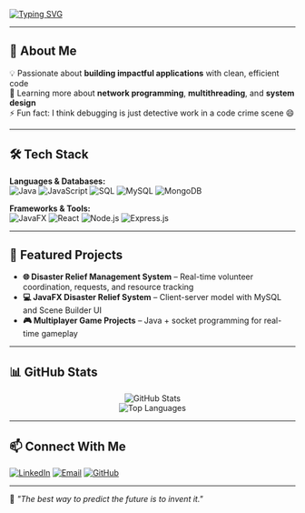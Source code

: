 <!-- Typing SVG Animation -->
[![Typing SVG](https://readme-typing-svg.demolab.com?font=Fira+Code&size=26&pause=1000&color=00BFFF&center=true&vCenter=true&width=850&lines=Hi+there%2C+I'm+Nihan+👋;Full+Stack+Developer+%7C+JavaFX+%7C+MERN;Always+Learning+and+Building+🚀)](https://git.io/typing-svg)

---

## 🌟 About Me
💡 Passionate about **building impactful applications** with clean, efficient code  
🌱 Learning more about **network programming**, **multithreading**, and **system design**  
⚡ Fun fact: I think debugging is just detective work in a code crime scene 😄  

---

## 🛠 Tech Stack
**Languages & Databases:**  
![Java](https://img.shields.io/badge/Java-ED8B00?style=flat&logo=openjdk&logoColor=white)
![JavaScript](https://img.shields.io/badge/JavaScript-F7DF1E?style=flat&logo=javascript&logoColor=black)
![SQL](https://img.shields.io/badge/SQL-4479A1?style=flat&logo=MySQL&logoColor=white)
![MySQL](https://img.shields.io/badge/MySQL-005C84?style=flat&logo=mysql&logoColor=white)
![MongoDB](https://img.shields.io/badge/MongoDB-4EA94B?style=flat&logo=mongodb&logoColor=white)

**Frameworks & Tools:**  
![JavaFX](https://img.shields.io/badge/JavaFX-FF6F00?style=flat&logo=java&logoColor=white)
![React](https://img.shields.io/badge/React-20232A?style=flat&logo=react&logoColor=61DAFB)
![Node.js](https://img.shields.io/badge/Node.js-339933?style=flat&logo=node.js&logoColor=white)
![Express.js](https://img.shields.io/badge/Express.js-404D59?style=flat)

---

## 📌 Featured Projects
- **🌐 Disaster Relief Management System** – Real-time volunteer coordination, requests, and resource tracking  
- **💻 JavaFX Disaster Relief System** – Client-server model with MySQL and Scene Builder UI  
- **🎮 Multiplayer Game Projects** – Java + socket programming for real-time gameplay  

---

## 📊 GitHub Stats
<div align="center">

![GitHub Stats](https://github-readme-stats.vercel.app/api?username=Nihan2609&show_icons=true&theme=tokyonight&hide_border=true)  
![Top Languages](https://github-readme-stats.vercel.app/api/top-langs/?username=Nihan2609&layout=compact&theme=tokyonight&hide_border=true)

</div>

---

## 📫 Connect With Me
[![LinkedIn](https://img.shields.io/badge/-LinkedIn-0077B5?style=flat&logo=linkedin&logoColor=white)](https://www.linkedin.com/in/al-farhan-nihan-71a9a8271/)
[![Email](https://img.shields.io/badge/-Email-D14836?style=flat&logo=gmail&logoColor=white)](mailto:alnihan196@gmail.com)
[![GitHub](https://img.shields.io/badge/-GitHub-181717?style=flat&logo=github)](https://github.com/Nihan2609)

---

💬 *"The best way to predict the future is to invent it."*  

